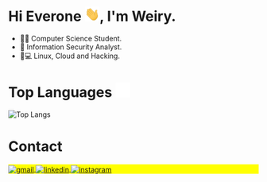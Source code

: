 # Hi Everone <img src="./gifs/hi.gif" width="30px">, I'm Weiry.
   - 👨‍🎓 Computer Science Student.
   - 💼 Information Security Analyst.
   - 💖💻 Linux, Cloud and Hacking.

# Top Languages <img src="./gifs/stats.gif" width="30px">
![Top Langs](https://github-readme-stats.vercel.app/api/top-langs/?username=weirygon&layout=compact)   

# Contact 

<p align="left" style="background:yellow">
  
   <a href="mailto:weirygon@gmail.com" target="_blank">
      <img align="center" src="https://img.shields.io/badge/weirygon-FFFFFF?style=flat&logo=gmail" alt="gmail"/>  
   </a>
  
  <a href="https://www.linkedin.com/in/weirygon/" target="_blank">
      <img align="center" src="https://img.shields.io/badge/weirygon-0e76a8?style=flat&logo=linkedin" alt="linkedin"/>  
   </a>
   
   <a href="https://www.instagram.com/weirygon/" target="_blank">
      <img align="center" src="https://img.shields.io/badge/weirygon-FFFFFF?style=flat&logo=instagram" alt="instagram"/>  
   </a>

</p>



